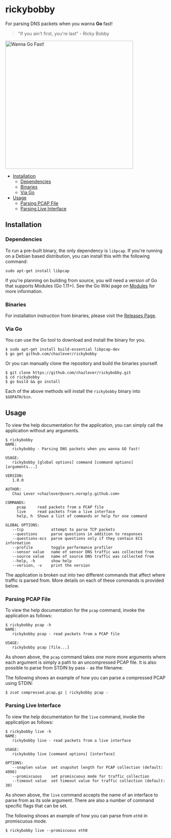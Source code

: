 # rickybobby

For parsing DNS packets when you wanna **Go** fast!

> "If you ain't first, you're last" - Ricky Bobby

<img alt="Wanna Go Fast!" src="https://i.pinimg.com/originals/92/9d/32/929d3292c4d7c11c8d6c0899b4e29567.jpg" width=400 />

<!-- toc -->

- [Installation](#installation)
    + [Dependencies](#dependencies)
    + [Binaries](#binaries)
    + [Via Go](#via-go)
- [Usage](#usage)
    + [Parsing PCAP File](#parsing-pcap-file)
    + [Parsing Live Interface](#parsing-live-interface)

<!-- tocstop -->

## Installation

### Dependencies

To run a pre-built binary, the only dependency is `libpcap`.  If you're running
on a Debian based distribution, you can install this with the following
command:

    sudo apt-get install libpcap
    
If you're planning on building from source, you will need a version of Go that
supports Modules (Go 1.11+). See the Go Wiki page on
[Modules](https://github.com/golang/go/wiki/Modules) for more information.

### Binaries

For installation instruction from binaries, please visit the [Releases
Page](https://github.com/chazlever/rickybobby/releases).

### Via Go

You can use the Go tool to download and install the binary for you.

    $ sudo apt-get install build-essential libpcap-dev
    $ go get github.com/chazlever/rickybobby
  
Or you can manually clone the repository and build the binaries yourself.

    $ git clone https://github.com/chazlever/rickybobby.git
    $ cd rickybobby
    $ go build && go install

Each of the above methods will install the `rickybobby` binary into
`$GOPATH/bin`.

## Usage

To view the help documentation for the application, you can simply call the
application without any arguments.

    $ rickybobby
    NAME:
       rickybobby - Parsing DNS packets when you wanna GO fast!
    
    USAGE:
       rickybobby [global options] command [command options] [arguments...]
    
    VERSION:
       1.0.0
    
    AUTHOR:
       Chaz Lever <chazlever@users.noreply.github.com>
    
    COMMANDS:
         pcap     read packets from a PCAP file
         live     read packets from a live interface
         help, h  Shows a list of commands or help for one command
    
    GLOBAL OPTIONS:
       --tcp            attempt to parse TCP packets
       --questions      parse questions in addition to responses
       --questions-ecs  parse questions only if they contain ECS information
       --profile        toggle performance profiler
       --sensor value   name of sensor DNS traffic was collected from
       --source value   name of source DNS traffic was collected from
       --help, -h       show help
       --version, -v    print the version

The application is broken out into two different commands that affect where
traffic is parsed from. More details on each of these commands is provided
below.

### Parsing PCAP File

To view the help documentation for the `pcap` command, invoke the application
as follows:

    $ rickybobby pcap -h
    NAME:
       rickybobby pcap - read packets from a PCAP file
    
    USAGE:
       rickybobby pcap [file...]

As shown above, the `pcap` command takes one more more arguments where each
argument is simply a path to an uncompressed PCAP file. It is also possible to
parse from STDIN by pass `-` as the filename. 

The following shows an example of how you can parse a compressed PCAP using
STDIN:

    $ zcat compressed.pcap.gz | rickybobby pcap - 

### Parsing Live Interface

To view the help documentation for the `live` command, invoke the applicatijon
as follows:

    $ rickybobby live -h
    NAME:
       rickybobby live - read packets from a live interface
    
    USAGE:
       rickybobby live [command options] [interface]
    
    OPTIONS:
       --snaplen value  set snapshot length for PCAP collection (default: 4096)
       --promiscuous    set promiscuous mode for traffic collection
       --timeout value  set timeout value for traffic collection (default: 30)
       
As shown above, the `live` command accepts the name of an interface to parse
from as its sole argument. There are also a number of command specific flags
that can be set.

The following shows an example of how you can parse from `eth0` in promiscuous
mode.

    $ rickybobby live --promiscuous eth0
